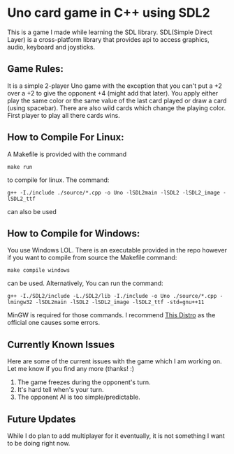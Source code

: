 # Uno card game in C++ using SDL2

This is a game I made while learning the SDL library. SDL(Simple Direct Layer) is a cross-platform library that provides api to access graphics, audio, keyboard and joysticks.

## Game Rules:
It is a simple 2-player Uno game with the exception that you can't put a +2 over a +2 to give the opponent +4 (might add that later). You apply either play the same color or the same value of the last card played or draw a card (using spacebar). There are also wild cards which change the playing color. First player to play all there cards wins.

## How to Compile For Linux:
A Makefile is provided with the command 
```
make run
```

to compile for linux. The command:

```
g++ -I./include ./source/*.cpp -o Uno -lSDL2main -lSDL2 -lSDL2_image -lSDL2_ttf
```

can also be used

## How to Compile for Windows:
You use Windows LOL. There is an executable provided in the repo however if you want to compile from source the Makefile command:

```
make compile windows
```


can be used. Alternatively, You can run the command:

```
g++ -I./SDL2/include -L./SDL2/lib -I./include -o Uno ./source/*.cpp -lmingw32 -lSDL2main -lSDL2 -lSDL2_image -lSDL2_ttf -std=gnu++11
```
MinGW is required for those commands. I recommend <a href="https://nuwen.net/mingw.html">This Distro</a> as the official one causes some errors.

## Currently Known Issues
Here are some of the current issues with the game which I am working on. Let me know if you find any more (thanks! :)
1. The game freezes during the opponent's turn.
2. It's hard tell when's your turn.
3. The opponent AI is too simple/predictable.

## Future Updates
While I do plan to add multiplayer for it eventually, it is not something I want to be doing right now.
